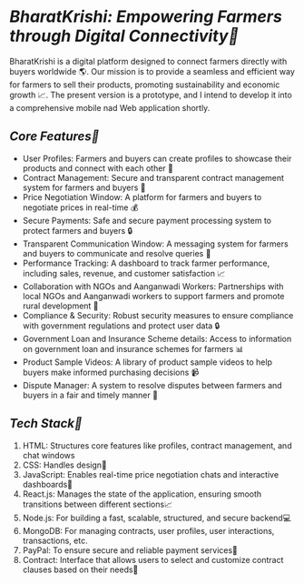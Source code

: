 # *BharatKrishi: Empowering Farmers through Digital Connectivity🌾*

BharatKrishi is a digital platform designed to connect farmers directly with buyers worldwide 🌎. Our mission is to provide a seamless and efficient way for farmers to sell their products, promoting sustainability and economic growth 📈. The present version is a prototype, and I intend to develop it into a comprehensive mobile nad Web application shortly.

## *Core Features🎉*
- User Profiles: Farmers and buyers can create profiles to showcase their products and connect with each other 👥 
- Contract Management: Secure and transparent contract management system for farmers and buyers 📝
- Price Negotiation Window: A platform for farmers and buyers to negotiate prices in real-time 💰
- Secure Payments: Safe and secure payment processing system to protect farmers and buyers 🔒 
- Transparent Communication Window: A messaging system for farmers and buyers to communicate and resolve queries 📲
- Performance Tracking: A dashboard to track farmer performance, including sales, revenue, and customer satisfaction 📈
- Collaboration with NGOs and Aanganwadi Workers: Partnerships with local NGOs and Aanganwadi workers to support farmers and promote rural development 🌾
- Compliance & Security: Robust security measures to ensure compliance with government regulations and protect user data 🔒
- Government Loan and Insurance Scheme details: Access to information on government loan and insurance schemes for farmers 📊
- Product Sample Videos: A library of product sample videos to help buyers make informed purchasing decisions 📹
- Dispute Manager: A system to resolve disputes between farmers and buyers in a fair and timely manner 🤝

## *Tech Stack🤖*
1. HTML: Structures core features like profiles, contract management, and chat windows
2. CSS: Handles design🎨 
3. JavaScript: Enables real-time price negotiation chats and interactive dashboards🤖 
4. React.js: Manages the state of the application, ensuring smooth transitions between different sections📈 
5. Node.js: For building a fast, scalable, structured, and secure backend💻
6. MongoDB: For managing contracts, user profiles, user interactions, transactions, etc.
7. PayPal: To ensure secure and reliable payment services💸 
8. Contract: Interface that allows users to select and customize contract clauses based on their needs📜 
